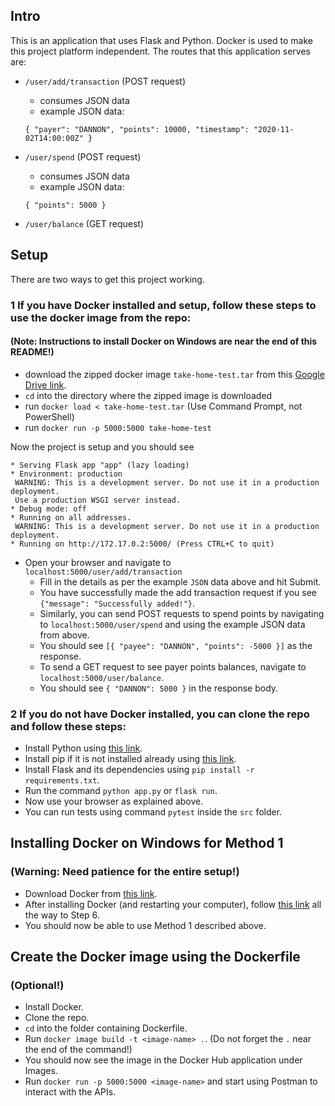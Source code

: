 ## Intro
This is an application that uses Flask and Python. Docker is used to make this
project platform independent.
The routes that this application serves are:
- `/user/add/transaction` (POST request)
  - consumes JSON data
  - example JSON data:
  ```
  { "payer": "DANNON", "points": 10000, "timestamp": "2020-11-02T14:00:00Z" }
  ```

- `/user/spend` (POST request)
  - consumes JSON data
  - example JSON data:
  ```
  { "points": 5000 }
  ```

- `/user/balance` (GET request)

## Setup
There are two ways to get this project working.

### 1 If you have Docker installed and setup, follow these steps to use the docker image from the repo:
#### (Note: Instructions to install Docker on Windows are near the end of this README!)
 - download the zipped docker image `take-home-test.tar` from this [Google Drive link](https://drive.google.com/file/d/1ljqWMo7SceB1DJxIyZtlJqhVHu_zjasZ/view?usp=sharing).
 - `cd` into the directory where the zipped image is downloaded
 - run `docker load < take-home-test.tar` (Use Command Prompt, not PowerShell)
 - run `docker run -p 5000:5000 take-home-test`

 Now the project is setup and you should see
 ```
* Serving Flask app "app" (lazy loading)
* Environment: production
  WARNING: This is a development server. Do not use it in a production deployment.
  Use a production WSGI server instead.
* Debug mode: off
* Running on all addresses.
  WARNING: This is a development server. Do not use it in a production deployment.
* Running on http://172.17.0.2:5000/ (Press CTRL+C to quit)
 ```
 - Open your browser and navigate to `localhost:5000/user/add/transaction`
   - Fill in the details as per the example `JSON` data above and hit Submit.
   - You have successfully made the add transaction request if you see
     `{"message": "Successfully added!"}`.
   - Similarly, you can send POST requests to spend points by navigating
     to `localhost:5000/user/spend` and using the example JSON data from above.
   - You should see `[{ "payee": "DANNON", "points": -5000 }]` as the response.
   - To send a GET request to see payer points balances, navigate
     to `localhost:5000/user/balance`.
   - You should see `{ "DANNON": 5000 }` in the response body.

  ### 2 If you do not have Docker installed, you can clone the repo and follow these steps:
  - Install Python using [this link](https://wiki.python.org/moin/BeginnersGuide/Download).
  - Install pip if it is not installed already using [this link](https://pip.pypa.io/en/stable/installing/).
  - Install Flask and its dependencies using `pip install -r requirements.txt`.
  - Run the command `python app.py` or `flask run`.
  - Now use your browser as explained above.
  - You can run tests using command `pytest` inside the `src` folder.

## Installing Docker on Windows for Method 1
### (Warning: Need patience for the entire setup!)
 - Download Docker from [this link](https://docs.docker.com/docker-for-windows/install/).
 - After installing Docker (and restarting your computer), follow [this link](https://docs.microsoft.com/en-us/windows/wsl/install-win10#manual-installation-steps) all the way to Step 6.
 - You should now be able to use Method 1 described above.

## Create the Docker image using the Dockerfile
### (Optional!)
 - Install Docker.
 - Clone the repo.
 - `cd` into the folder containing Dockerfile.
 - Run `docker image build -t <image-name> .`. (Do not forget the `.` near the end of the command!)
 - You should now see the image in the Docker Hub application under Images.
 - Run `docker run -p 5000:5000 <image-name>` and start using Postman to interact with the APIs.
